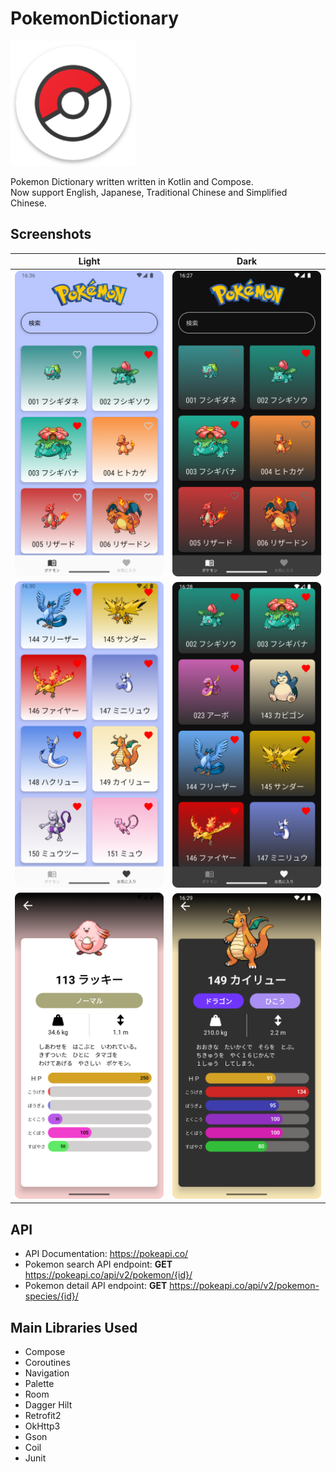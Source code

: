 # PokemonDictionary

<img src="https://github.com/gy6543721/PokemonDictionary/blob/main/app/src/main/res/mipmap-xxxhdpi/ic_launcher.png" height="200"/>

Pokemon Dictionary written written in Kotlin and Compose.  
Now support English, Japanese, Traditional Chinese and Simplified Chinese.  

## Screenshots

Light | Dark
:--: | :--:
<img width="270" alt="Light001" src="images/Light001.png"> | <img width="270" alt="Dark001" src="images/Dark001.png">
<img width="270" alt="Light002" src="images/Light002.png"> | <img width="270" alt="Dark002" src="images/Dark002.png">
<img width="270" alt="Light003" src="images/Light003.png"> | <img width="270" alt="Dark003" src="images/Dark003.png">

## API
- API Documentation: https://pokeapi.co/  
- Pokemon search API endpoint: **GET** https://pokeapi.co/api/v2/pokemon/{id}/  
- Pokemon detail API endpoint: **GET** https://pokeapi.co/api/v2/pokemon-species/{id}/

## Main Libraries Used
- Compose
- Coroutines
- Navigation 
- Palette
- Room
- Dagger Hilt
- Retrofit2
- OkHttp3
- Gson
- Coil
- Junit
